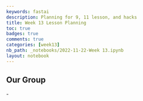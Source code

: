 ```yaml
---
keywords: fastai
description: Planning for 9, 11 lesson, and hacks
title: Week 13 Lesson Planning
toc: true 
badges: true
comments: true
categories: [week13]
nb_path: _notebooks/2022-11-22-Week 13.ipynb
layout: notebook
---
```


<!--
#################################################
### THIS FILE WAS AUTOGENERATED! DO NOT EDIT! ###
#################################################
# file to edit: _notebooks/2022-11-22-Week 13.ipynb
-->

<div class="container" id="notebook-container">
        
<div class="cell border-box-sizing text_cell rendered"><div class="inner_cell">
<div class="text_cell_render border-box-sizing rendered_html">
<h2 id="Our-Group">Our Group<a class="anchor-link" href="#Our-Group"> </a></h2><p>-</p>

</div>
</div>
</div>
</div>
 

